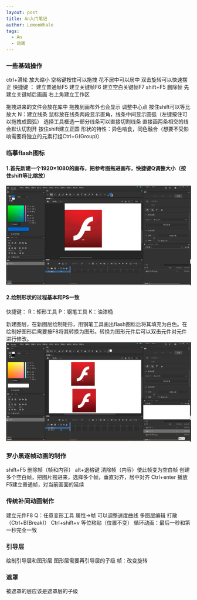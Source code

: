 ```yaml
---
layout: post
title: An入门笔记
author: LemonWhale
tags:
  - An
  - 动画
---
```

### 一些基础操作
ctrl+滑轮 放大缩小
空格键按住可以拖拽 花不居中可以居中
双击旋转可以快速摆正
快捷键 ： 建立普通帧F5  建立关键帧F6  建立空白关键帧F7
shift+F5 删除帧 先建立关键帧后画画
右上角建立工作区

拖拽进来的文件会放在库中
拖拽到画布外也会显示
调整中心点  按住shift可以等比放大 
N：建立线条 鼠标放在线条两段显示直角，线条中间显示圆弧（左键按住可以拖拽成圆弧） 选择工具框选一部分线条可以直接切割线条
直接画两条相交的线会默认切割开
按住shift建立正圆
形状的特性：异色啃食，同色融合（想要不受影响需要将独立的元素打组Ctrl+G(Group)）

### 临摹flash图标
#### 1.首先新建一个1920×1080的画布，把参考图拖进画布，快捷键Q调整大小（按住shift等比缩放）
![flash参考图](/attachment/An学习/flash参考图.png)

#### 2.绘制形状的过程基本和PS一致

快捷键：
	R：矩形工具
	P：钢笔工具
	K：油漆桶

新建图层，在新图层绘制矩形，用钢笔工具画出flash图标后将其填充为白色。在绘制好图形后需要按F8将其转换为图形。转换为图形元件后可以双击元件对元件进行修改。
![flash绘制](/attachment/An学习/flash绘制.png)

### 罗小黑逐帧动画的制作
shift+F5 删除帧（帧和内容）
alt+退格键 清除帧（内容）使此帧变为空白帧
创建多个空白帧，把图片拖进来，选择多个帧，垂直对齐，居中对齐
Ctrl+enter 播放
F5建立普通帧，对当前画面的延续
### 传统补间动画制作
建立元件F8
Q：任意变形工具
属性->帧 可以调整速度曲线
多图层编辑 
打散（Ctrl+B(Break)）
Ctrl+shift+v 等位粘贴（位置不变）
循环动画：最后一秒和第一秒完全一致
### 引导层
绘制引导层和图形层
图形层需要再引导层的子级
帧：改变旋转
### 遮罩
被遮罩的层应该是遮罩层的子级